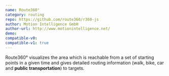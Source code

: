 ```yaml
---
name: Route360°
category: routing
repo: https://github.com/route360/r360-js
author: Motion Intelligence GmbH
author-url: http://www.motionintelligence.net/
demo: 
compatible-v0:
compatible-v1: true
---
```


Route360° visualizes the area which is reachable from a set of starting points in a given time and gives detailed routing information (walk, bike, car and <b>public transportation</b>) to targets.
